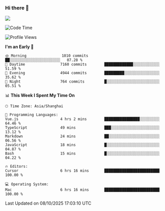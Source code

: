 ### Hi there 👋

<!--
**JJAYCHEN1e/jjaychen1e** is a ✨ _special_ ✨ repository because its `README.md` (this file) appears on your GitHub profile.

Here are some ideas to get you started:

- 🔭 I’m currently working on ...
- 🌱 I’m currently learning ...
- 👯 I’m looking to collaborate on ...
- 🤔 I’m looking for help with ...
- 💬 Ask me about ...
- 📫 How to reach me: ...
- 😄 Pronouns: ...
- ⚡ Fun fact: ...
-->

[![](https://github-readme-stats.vercel.app/api?username=jjaychen1e&show_icons=true)](https://github.com/jjaychen1e/github-readme-stats?count_private=true)

<!--START_SECTION:waka-->
![Code Time](http://img.shields.io/badge/Code%20Time-2%2C454%20hrs%2027%20mins-blue)

![Profile Views](http://img.shields.io/badge/Profile%20Views-0-blue)

**I'm an Early 🐤** 

```text
🌞 Morning                1010 commits        ██░░░░░░░░░░░░░░░░░░░░░░░   07.28 % 
🌆 Daytime                7160 commits        █████████████░░░░░░░░░░░░   51.59 % 
🌃 Evening                4944 commits        █████████░░░░░░░░░░░░░░░░   35.62 % 
🌙 Night                  764 commits         █░░░░░░░░░░░░░░░░░░░░░░░░   05.51 % 
```


📊 **This Week I Spent My Time On** 

```text
🕑︎ Time Zone: Asia/Shanghai

💬 Programming Languages: 
Vue.js                   4 hrs 2 mins        ████████████████░░░░░░░░░   64.46 % 
TypeScript               49 mins             ███░░░░░░░░░░░░░░░░░░░░░░   13.12 % 
Markdown                 24 mins             ██░░░░░░░░░░░░░░░░░░░░░░░   06.56 % 
JavaScript               18 mins             █░░░░░░░░░░░░░░░░░░░░░░░░   04.87 % 
Bash                     15 mins             █░░░░░░░░░░░░░░░░░░░░░░░░   04.22 % 

🔥 Editors: 
Cursor                   6 hrs 16 mins       █████████████████████████   100.00 % 

💻 Operating System: 
Mac                      6 hrs 16 mins       █████████████████████████   100.00 % 
```


 Last Updated on 08/10/2025 17:03:10 UTC
<!--END_SECTION:waka-->
